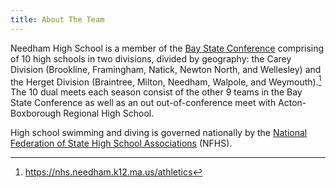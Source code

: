 ```yaml
---
title: About The Team
---
```


Needham High School is a member of the [Bay State Conference](https://en.wikipedia.org/wiki/Bay_State_Conference) comprising of 10 high schools in two divisions, divided by geography: the Carey Division (Brookline, Framingham, Natick, Newton North, and Wellesley) and the Herget Division (Braintree, Milton, Needham, Walpole, and Weymouth).[^1]
The 10 dual meets each season consist of the other 9 teams in the Bay State Conference as well as an out out-of-conference meet with Acton-Boxborough Regional High School.

High school swimming and diving is governed nationally by the [National Federation of State High School Associations](https://www.nfhs.org/activities-sports/swimming-diving/) (NFHS).

[^1]: <https://nhs.needham.k12.ma.us/athletics>

